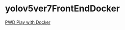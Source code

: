 # yolov5ver7FrontEndDocker

[PWD Play with Docker](https://labs.play-with-docker.com/?stack=https://raw.githubusercontent.com/andythebreaker/yolov5ver7FrontEndDocker/main/docker-compose.yml)
